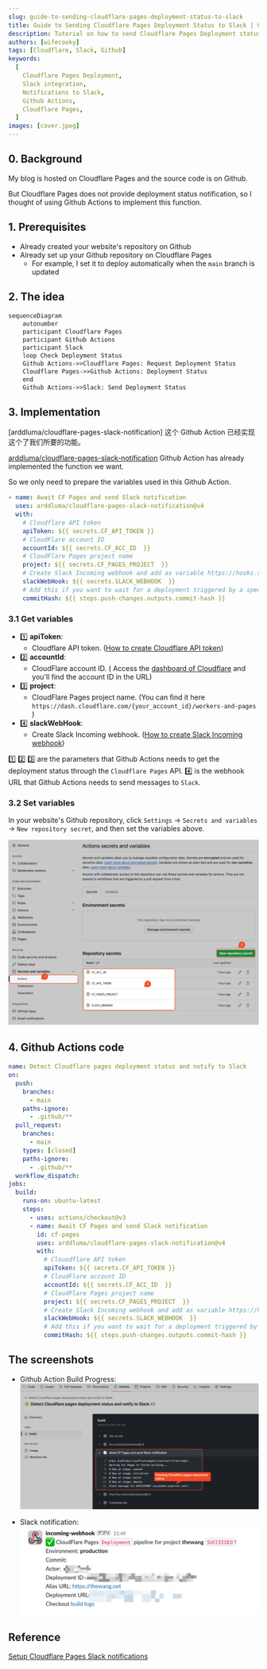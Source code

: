 ```yaml
---
slug: guide-to-sending-cloudflare-pages-deployment-status-to-slack
title: Guide to Sending Cloudflare Pages Deployment Status to Slack | Cloudflare Pages
description: Tutorial on how to send Cloudflare Pages Deployment status to Slack using Github Actions.
authors: [wifecooky]
tags: [Cloudflare, Slack, Github]
keywords:
  [
    Cloudflare Pages Deployment,
    Slack integration,
    Notifications to Slack,
    Github Actions,
    Cloudflare Pages,
  ]
images: [cover.jpeg]
---
```


## 0. Background

My blog is hosted on Cloudflare Pages and the source code is on Github.

But Cloudflare Pages does not provide deployment status notification, so I thought of using Github Actions to implement this function.

## 1. Prerequisites

- Already created your website's repository on Github
- Already set up your Github repository on Cloudflare Pages
  - For example, I set it to deploy automatically when the `main` branch is updated

## 2. The idea

```mermaid
sequenceDiagram
    autonumber
    participant Cloudflare Pages
    participant Github Actions
    participant Slack
    loop Check Deployment Status
    Github Actions->>Cloudflare Pages: Request Deployment Status
    Cloudflare Pages->>Github Actions: Deployment Status
    end
    Github Actions->>Slack: Send Deployment Status
```

## 3. Implementation

[arddluma/cloudflare-pages-slack-notification] 这个 Github Action 已经实现这个了我们所要的功能。

[arddluma/cloudflare-pages-slack-notification](https://github.com/arddluma/cloudflare-pages-slack-notification) Github Action has already implemented the function we want.

So we only need to prepare the variables used in this Github Action.

```yaml
- name: Await CF Pages and send Slack notification
  uses: arddluma/cloudflare-pages-slack-notification@v4
  with:
    # Cloudflare API token
    apiToken: ${{ secrets.CF_API_TOKEN }}
    # CloudFlare account ID
    accountId: ${{ secrets.CF_ACC_ID  }}
    # CloudFlare Pages project name
    project: ${{ secrets.CF_PAGES_PROJECT  }}
    # Create Slack Incoming webhook and add as variable https://hooks.slack.com/...
    slackWebHook: ${{ secrets.SLACK_WEBHOOK  }}
    # Add this if you want to wait for a deployment triggered by a specfied commit
    commitHash: ${{ steps.push-changes.outputs.commit-hash }}
```

### 3.1 Get variables

- 1️⃣ **apiToken**:
  - Cloudflare API token. ([How to create Cloudflare API token](https://dash.cloudflare.com/profile/api-tokens))
- 2️⃣ **accountId**:
  - CloudFlare account ID. ( Access the [dashboard of Cloudflare](https://dash.cloudflare.com/) and you'll find the account ID in the URL)
- 3️⃣ **project**:
  - CloudFlare Pages project name. (You can find it here `https://dash.cloudflare.com/{your_account_id}/workers-and-pages` )
- 4️⃣ **slackWebHook**:
  - Create Slack Incoming webhook. ([How to create Slack Incoming webhook](https://api.slack.com/messaging/webhooks))

1️⃣ 2️⃣ 3️⃣ are the parameters that Github Actions needs to get the deployment status through the `Cloudflare Pages` API.
4️⃣ is the webhook URL that Github Actions needs to send messages to `Slack`.

### 3.2 Set variables

In your website's Github repository, click `Settings` -> `Secrets and variables` -> `New repository secret`, and then set the variables above.

![img](guide-to-sending-cloudflare-pages-deployment-status-to-slack.png)

## 4. Github Actions code

```yaml {19-33} title="github/workflows/cloudflare-pages.yml" showLineNumbers=true
name: Detect Cloudflare pages deployment status and notify to Slack
on:
  push:
    branches:
      - main
    paths-ignore:
      - .github/**
  pull_request:
    branches:
      - main
    types: [closed]
    paths-ignore:
      - .github/**
  workflow_dispatch:
jobs:
  build:
    runs-on: ubuntu-latest
    steps:
      - uses: actions/checkout@v3
      - name: Await CF Pages and send Slack notification
        id: cf-pages
        uses: arddluma/cloudflare-pages-slack-notification@v4
        with:
          # Clouodflare API token
          apiToken: ${{ secrets.CF_API_TOKEN }}
          # CloudFlare account ID
          accountId: ${{ secrets.CF_ACC_ID  }}
          # CloudFlare Pages project name
          project: ${{ secrets.CF_PAGES_PROJECT  }}
          # Create Slack Incoming webhook and add as variable https://hooks.slack.com/...
          slackWebHook: ${{ secrets.SLACK_WEBHOOK  }}
          # Add this if you want to wait for a deployment triggered by a specfied commit
          commitHash: ${{ steps.push-changes.outputs.commit-hash }}
```

## The screenshots

- Github Action Build Progress:
  ![img](github-actions-progress.png)

- Slack notification:
  ![img](slack-notification.png)

## Reference

[Setup Cloudflare Pages Slack notifications](https://ardd.cloud/setup-cloudflare-pages-slack-notifications)
